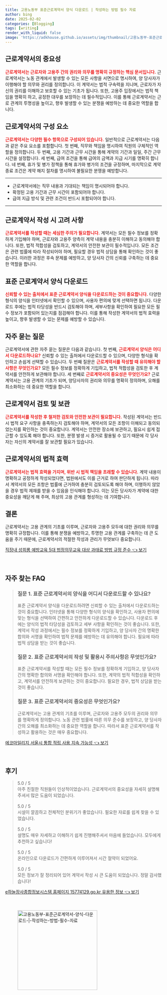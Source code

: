```yaml
---
title: 고용노동부 표준근로계약서 양식 다운로드 | 작성하는 방법 필수 자료
author: bing
date: 2025-02-02
categories: [Blogging]
tags: [writing]
render_with_liquid: false
image: 'https://adkhouse.github.io/assets/img/thumbnail/고용노동부-표준근로계약서-양식-다운로드-|-작성하는-방법-필수-자료.webp'
---
```



<h2 id='근로계약서의중요성'>근로계약서의 중요성</h2>

<p><b><span style="color: #ee2323;">근로계약서는 근로자와 고용주 간의 권리와 의무를 명확히 규정하는 핵심 문서입니다.</span></b> 근로계약서는 노동 관계에서 발생할 수 있는 모든 사항을 서면으로 명시하여, 양 당사자가 이행해야 할 의무와 권리를 정의합니다. 이 계약서는 법적 구속력을 지니며, 근로자가 자신의 권리를 이해하고 보호할 수 있는 기초가 됩니다. 또한, 고용주 입장에서는 법적 책임을 명확히 하고, 공정한 대우를 보장하는 데 필수적입니다. 이를 통해 근로계약서는 근로 관계의 투명성을 높이고, 향후 발생할 수 있는 분쟁을 예방하는 데 중요한 역할을 합니다.</p>

<h2 id='근로계약서구성요소'>근로계약서의 구성 요소</h2>

<p><b><span style="color: #ee2323;">근로계약서는 다양한 필수 항목으로 구성되어 있습니다.</span></b> 일반적으로 근로계약서는 다음과 같은 주요 요소를 포함합니다. 첫 번째, 직무와 책임을 명시하여 직원의 구체적인 역할을 정의합니다. 두 번째, 고용 기간과 근무 시간을 통해 계약의 기간과 일일, 주간 근무 시간을 설정합니다. 세 번째, 급여 조건을 통해 급여의 금액과 지급 시기를 명확히 합니다. 네 번째, 휴가 및 병가 정책을 통해 휴가와 병가의 조건을 규정하며, 마지막으로 계약 종료 조건은 계약 해지 절차를 명시하여 불필요한 분쟁을 예방합니다.</p>

<hr />

<ul>
    <li>근로계약서에는 직무 내용과 기대되는 책임이 명시되어야 합니다.</li>
    <li>확정된 고용 기간과 근무 시간이 포함되어야 합니다.</li>
    <li>급여 지급 방식 및 관련 조건이 반드시 포함되어야 합니다.</li>
</ul>

<hr />

<h2 id='근로계약서작성시고려사항'>근로계약서 작성 시 고려 사항</h2>

<p><b><span style="color: #ee2323;">근로계약서를 작성할 때는 세심한 주의가 필요합니다.</span></b> 계약서는 모든 필수 정보를 정확하게 기입해야 하며, 근로자와 고용주 양측이 계약 내용을 충분히 이해하고 동의해야 합니다. 또한, 법적 적합성을 검토하고, 계약서의 안전한 보관이 필수적입니다. 모든 조건은 관련 법률에 따라 작성되어야 하며, 필요할 경우 법적 상담을 통해 확인하는 것이 좋습니다. 이러한 과정은 후속 문제를 예방하고, 양 당사자 간의 신뢰를 구축하는 데 중요한 역할을 합니다.</p>

<h2 id='표준근로계약서양식다운로드'>표준 근로계약서 양식 다운로드</h2>

<p><b><span style="color: #ee2323;">신뢰할 수 있는 출처에서 표준 근로계약서 양식을 다운로드하는 것이 중요합니다.</span></b> 다양한 형식의 양식을 인터넷에서 확인할 수 있으며, 사용자 편의에 맞게 선택하면 됩니다. 다운로드 후에는 법적 타당성을 반드시 검토해야 하며, 세부사항을 확인하여 필요한 모든 필수 정보가 포함되어 있는지를 점검해야 합니다. 이를 통해 작성한 계약서의 법적 효력을 높이고, 향후 발생할 수 있는 문제를 예방할 수 있습니다.</p>

<h2 id='자주묻는질문'>자주 묻는 질문</h2>

<p>근로계약서에 관한 자주 묻는 질문은 다음과 같습니다. 첫 번째, <b><span style="color: #ee2323;">근로계약서 양식은 어디서 다운로드하나요?</span></b> 신뢰할 수 있는 출처에서 다운로드할 수 있으며, 다양한 형식을 확인하고 손쉽게 선택할 수 있습니다. 두 번째 질문은 <b><span style="color: #ee2323;">근로계약서를 작성할 때 유의해야 할 사항은 무엇인가요?</span></b> 모든 필수 정보를 정확하게 기입하고, 법적 적합성을 검토한 후 계약서를 안전하게 보관해야 합니다. 세 번째로 <b><span style="color: #ee2323;">근로계약서의 중요성은 무엇인가요?</span></b> 근로계약서는 고용 관계의 기초가 되며, 양당사자의 권리와 의무를 명확히 정의하며, 오해를 최소화하는 데 중요한 역할을 합니다.</p>

<h2 id='근로계약서검토및보관'>근로계약서 검토 및 보관</h2>

<p><b><span style="color: #ee2323;">근로계약서를 작성한 후 철저한 검토와 안전한 보관이 필요합니다.</span></b> 작성된 계약서는 반드시 법적 요구 사항을 충족하는지 검토해야 하며, 계약서의 모든 조항이 이해되고 동의되었는지를 확인하는 것이 중요합니다. 계약서는 안전한 장소에 보관하고, 필요시 쉽게 접근할 수 있도록 해야 합니다. 또한, 분쟁 발생 시 증거로 활용될 수 있기 때문에 각 당사자는 자신의 계약서를 잘 보관할 필요가 있습니다.</p>

<h2 id='근로계약서의법적효력'>근로계약서의 법적 효력</h2>

<p><b><span style="color: #ee2323;">근로계약서는 법적 효력을 가지며, 위반 시 법적 책임을 초래할 수 있습니다.</span></b> 계약 내용이 명확하고 공정하게 작성되었다면, 법원에서도 이를 근거로 하여 판단하게 됩니다. 따라서 계약서의 모든 조항은 법률에 근거하여 충분히 검토되도록 해야 하며, 이행하지 않았을 경우 법적 제재를 받을 수 있음을 인식해야 합니다. 이는 모든 당사자가 계약에 대한 중요성을 깨닫게 해 주며, 최상의 고용 관계를 형성하는 데 기여합니다.</p>

<h2 id='결론'>결론</h2>

<p>근로계약서는 고용 관계의 기초를 이루며, 근로자와 고용주 모두에 대한 권리와 의무를 명확히 규정합니다. 이를 통해 분쟁을 예방하고, 투명한 고용 관계를 구축하는 데 큰 도움을 주기 때문에, 근로계약서의 적절한 작성과 관리가 무엇보다 중요합니다.</p>


<p><a class="click-button" title="직장내 성희롱 예방교육 5대 법정의무교육 대상 과태료 방법 규정 준수" href="https://adkhouse.github.io/posts/%EC%A7%81%EC%9E%A5%EB%82%B4-%EC%84%B1%ED%9D%AC%EB%A1%B1-%EC%98%88%EB%B0%A9%EA%B5%90%EC%9C%A1-5%EB%8C%80-%EB%B2%95%EC%A0%95%EC%9D%98%EB%AC%B4%EA%B5%90%EC%9C%A1-%EB%8C%80%EC%83%81-%EA%B3%BC%ED%83%9C%EB%A3%8C-%EB%B0%A9%EB%B2%95-%EA%B7%9C%EC%A0%95-%EC%A4%80%EC%88%98/" rel="dofollow">직장내 성희롱 예방교육 5대 법정의무교육 대상 과태료 방법 규정 준수 👈 보기</a></p><br>
<h2 id='자주_찾는_FAQ'>자주 찾는 FAQ</h2>
<div itemscope="" itemtype="https://schema.org/FAQPage"> 
<blockquote> 
<div itemscope="" itemprop="mainEntity" itemtype="https://schema.org/Question"> 
<h3 itemprop="name">질문 1. 표준 근로계약서의 양식을 어디서 다운로드할 수 있나요?</h3> 
<div itemscope="" itemprop="acceptedAnswer" itemtype="https://schema.org/Answer"> 
<span itemprop="text"> 
<p>표준 근로계약서 양식을 다운로드하려면 신뢰할 수 있는 출처에서 다운로드하는 것이 중요합니다. 인터넷을 통해 다양한 형식의 양식을 확인하고, 사용자 편의에 맞는 형식을 선택하여 간편하고 안전하게 다운로드할 수 있습니다. 다운로드 후에는 양식의 법적 타당성을 검토하고 세부 사항을 확인하는 것이 좋습니다. 또한, 계약서 작성 과정에서는 필수 정보를 정확하게 기입하고, 양 당사자 간의 명확한 합의와 서명을 확인하여 법적 문제를 예방하는 데 유의해야 합니다. 필요에 따라 법적 상담을 받는 것이 좋습니다.</p> 
</span> 
</div> 
</div> 

<div itemscope="" itemprop="mainEntity" itemtype="https://schema.org/Question"> 
<h3 itemprop="name">질문 2. 표준 근로계약서의 작성 및 활용시 주의사항은 무엇인가요?</h3> 
<div itemscope="" itemprop="acceptedAnswer" itemtype="https://schema.org/Answer"> 
<span itemprop="text"> 
<p>표준 근로계약서를 작성할 때는 모든 필수 정보를 정확하게 기입하고, 양 당사자 간의 명확한 합의와 서명을 확인해야 합니다. 또한, 계약의 법적 적합성을 확인하고, 계약서를 안전하게 보관하는 것이 중요합니다. 필요한 경우, 법적 상담을 받는 것이 좋습니다.</p> 
</span> 
</div> 
</div> 

<div itemscope="" itemprop="mainEntity" itemtype="https://schema.org/Question"> 
<h3 itemprop="name">질문 3. 표준 근로계약서의 중요성은 무엇인가요?</h3> 
<div itemscope="" itemprop="acceptedAnswer" itemtype="https://schema.org/Answer"> 
<span itemprop="text"> 
<p>근로계약서는 고용 관계의 기초를 이루며, 근로자와 고용주 모두의 권리와 의무를 명확하게 정의합니다. 노동 관련 법률에 따른 의무 준수를 보장하고, 양 당사자 간의 오해를 최소화하는 데 중요한 역할을 합니다. 따라서 표준 근로계약서를 작성하고 활용하는 것은 매우 중요합니다.</p> 
</span> 
</div> 
</div> 

</blockquote> 
</div>
<p><a class="click-button" title="에코마일리지 서울시 통합 적립 사용 지속 가능성" href="https://adkhouse.github.io/posts/%EC%97%90%EC%BD%94%EB%A7%88%EC%9D%BC%EB%A6%AC%EC%A7%80-%EC%84%9C%EC%9A%B8%EC%8B%9C-%ED%86%B5%ED%95%A9-%EC%A0%81%EB%A6%BD-%EC%82%AC%EC%9A%A9-%EC%A7%80%EC%86%8D-%EA%B0%80%EB%8A%A5%EC%84%B1/" rel="dofollow">에코마일리지 서울시 통합 적립 사용 지속 가능성 👈 보기</a></p><br>
<h2 id='후기'>후기</h2>
<div itemscope itemtype="https://schema.org/Product">
  <blockquote>
  <div itemprop="review" itemscope itemtype="https://schema.org/Review">
    <div itemprop="reviewRating" itemscope itemtype="https://schema.org/Rating"> <span itemprop="ratingValue">5.0</span> / <span itemprop="bestRating">5</span> </div>
    <span itemprop="reviewBody">아주 친절한 직원들이 인상적이었습니다. 근로계약서의 중요성을 자세히 설명해 주셔서 많은 도움이 되었습니다.</span>
  </div>
  <br>
  <div itemprop="review" itemscope itemtype="https://schema.org/Review">
    <div itemprop="reviewRating" itemscope itemtype="https://schema.org/Rating"> <span itemprop="ratingValue">5.0</span> / <span itemprop="bestRating">5</span> </div>
    <span itemprop="reviewBody">시설이 깔끔하고 전체적인 분위기가 좋았습니다. 필요한 자료를 쉽게 찾을 수 있었습니다.</span>
  </div>
  <br>
  <div itemprop="review" itemscope itemtype="https://schema.org/Review">
    <div itemprop="reviewRating" itemscope itemtype="https://schema.org/Rating"> <span itemprop="ratingValue">5.0</span> / <span itemprop="bestRating">5</span> </div>
    <span itemprop="reviewBody">설명도 매우 자세하고 이해하기 쉽게 진행해주셔서 마음에 들었습니다. 모두에게 추천하고 싶습니다!</span>
  </div>
  <br>
  <div itemprop="review" itemscope itemtype="https://schema.org/Review">
    <div itemprop="reviewRating" itemscope itemtype="https://schema.org/Rating"> <span itemprop="ratingValue">5.0</span> / <span itemprop="bestRating">5</span> </div>
    <span itemprop="reviewBody">온라인으로 다운로드가 간편하게 이루어져서 시간 절약이 되었어요.</span>
  </div>
  <br>
  <div itemprop="review" itemscope itemtype="https://schema.org/Review">
    <div itemprop="reviewRating" itemscope itemtype="https://schema.org/Rating"> <span itemprop="ratingValue">5.0</span> / <span itemprop="bestRating">5</span> </div>
    <span itemprop="reviewBody">모든 정보가 잘 정리되어 있어 계약서 작성 시 큰 도움이 되었습니다. 정말 감사했습니다!</span>
  </div>
  </blockquote>
</div>
<p><a class="click-button" title="e하늘장사종합정보시스템 홈페이지 15774129.go.kr 유용한 정보" href="https://adkhouse.github.io/posts/e%ED%95%98%EB%8A%98%EC%9E%A5%EC%82%AC%EC%A2%85%ED%95%A9%EC%A0%95%EB%B3%B4%EC%8B%9C%EC%8A%A4%ED%85%9C-%ED%99%88%ED%8E%98%EC%9D%B4%EC%A7%80-15774129.go.kr-%EC%9C%A0%EC%9A%A9%ED%95%9C-%EC%A0%95%EB%B3%B4/" rel="dofollow">e하늘장사종합정보시스템 홈페이지 15774129.go.kr 유용한 정보 👈 보기</a></p><br>
<figure class="image"><img src="https://adkhouse.github.io/assets/img/thumbnail/고용노동부-표준근로계약서-양식-다운로드-|-작성하는-방법-필수-자료.webp" alt="고용노동부-표준근로계약서-양식-다운로드-|-작성하는-방법-필수-자료" width="256" height="256"></figure>